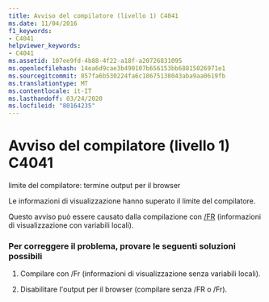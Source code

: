 ```yaml
---
title: Avviso del compilatore (livello 1) C4041
ms.date: 11/04/2016
f1_keywords:
- C4041
helpviewer_keywords:
- C4041
ms.assetid: 107ee9fd-4b88-4f22-a18f-a20726831095
ms.openlocfilehash: 14ea6d9cae3b490107b656153bb68815026971e1
ms.sourcegitcommit: 857fa6b530224fa6c18675138043aba9aa0619fb
ms.translationtype: MT
ms.contentlocale: it-IT
ms.lasthandoff: 03/24/2020
ms.locfileid: "80164235"
---
```

# <a name="compiler-warning-level-1-c4041"></a>Avviso del compilatore (livello 1) C4041

limite del compilatore: termine output per il browser

Le informazioni di visualizzazione hanno superato il limite del compilatore.

Questo avviso può essere causato dalla compilazione con [/FR](../../build/reference/fr-fr-create-dot-sbr-file.md) (informazioni di visualizzazione con variabili locali).

### <a name="to-fix-by-using-the-following-possible-solutions"></a>Per correggere il problema, provare le seguenti soluzioni possibili

1. Compilare con /Fr (informazioni di visualizzazione senza variabili locali).

1. Disabilitare l'output per il browser (compilare senza /FR o /Fr).
